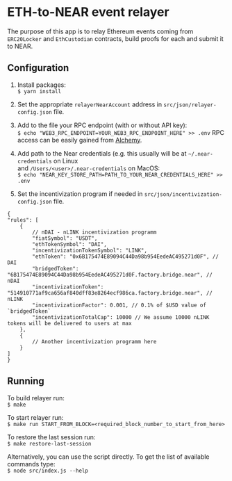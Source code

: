 # ETH-to-NEAR event relayer

The purpose of this app is to relay Ethereum events coming from `ERC20Locker` and `EthCustodian` contracts, build proofs
for each and submit it to NEAR.

## Configuration

1. Install packages:<br/>
`$ yarn install`

2. Set the appropriate `relayerNearAccount` address in `src/json/relayer-config.json` file.

3. Add to the file your RPC endpoint (with or without API key):<br/>
`$ echo "WEB3_RPC_ENDPOINT=YOUR_WEB3_RPC_ENDPOINT_HERE" >> .env`
RPC access can be easily gained from [Alchemy](https://www.alchemyapi.io/).

4. Add path to the Near credentials (e.g. this usually will be at `~/.near-credentials` on Linux <br/>
and `/Users/<user>/.near-credentials` on MacOS: <br/>
`$ echo "NEAR_KEY_STORE_PATH=PATH_TO_YOUR_NEAR_CREDENTIALS_HERE" >> .env`

5. Set the incentivization program if needed in `src/json/incentivization-config.json` file.
```
{
"rules": [
    {
        // nDAI - nLINK incentivization programm
        "fiatSymbol": "USDT",
        "ethTokenSymbol": "DAI",
        "incentivizationTokenSymbol": "LINK",
        "ethToken": "0x6B175474E89094C44Da98b954EedeAC495271d0F", // DAI
        "bridgedToken": "6B175474E89094C44Da98b954EedeAC495271d0F.factory.bridge.near", // nDAI
        "incentivizationToken": "514910771af9ca656af840dff83e8264ecf986ca.factory.bridge.near", // nLINK
        "incentivizationFactor": 0.001, // 0.1% of $USD value of `bridgedToken`
        "incentivizationTotalCap": 10000 // We assume 10000 nLINK tokens will be delivered to users at max
    },
    {
        // Another incentivization programm here
    }
]
}
```
## Running

To build relayer run:<br/>
`$ make`

To start relayer run:<br/>
`$ make run START_FROM_BLOCK=<required_block_number_to_start_from_here>`

To restore the last session run:<br/>
`$ make restore-last-session`

Alternatively, you can use the script directly. To get the list of available commands type:<br/>
`$ node src/index.js --help`
